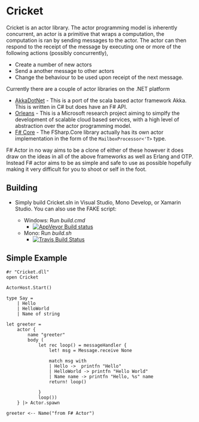 # Cricket

Cricket is an actor library. The actor programming model is inherently concurrent, an actor is a primitive that wraps a computation, the computation is ran by sending messages to the actor.
The actor can then respond to the receipt of the message by executing one or more of the following actions (possibly concurrently),

 * Create a number of new actors
 * Send a another message to other actors
 * Change the behaviour to be used upon receipt of the next message.

Currently there are a couple of actor libraries on the .NET platform
    
* [AkkaDotNet](https://github.com/akkadotnet/akka.net) - This is a port of the scala based actor framework Akka. This is written in C# but does have an F# API.
* [Orleans](http://research.microsoft.com/en-us/projects/orleans/) - This is a Microsoft research project aiming to simplfy the development of scalable cloud based services, with a high level of abstraction over the actor programming model.  
* [F# Core](http://msdn.microsoft.com/en-us/library/ee370357.aspx) - The FSharp.Core library actually has its own actor implementation in the form of the `MailboxProcessor<'T>` type. 

F# Actor in no way aims to be a clone of either of these however it does draw on the ideas in all of the above frameworks as well as Erlang and OTP. Instead F# actor aims to be as simple and safe to use as possible hopefully
making it very difficult for you to shoot or self in the foot.

## Building

- Simply build Cricket.sln in Visual Studio, Mono Develop, or Xamarin Studio. You can also use the FAKE script:

  * Windows: Run *build.cmd* 
    * [![AppVeyor Build status](https://ci.appveyor.com/api/projects/status/4adhvsdt0sktqo95/branch/master)](https://ci.appveyor.com/project/colinbull/fsharp-actor/branch/master)
  * Mono: Run *build.sh*
    * [![Travis Build Status](https://travis-ci.org/fsprojects/Cricket.svg?branch=master)](https://travis-ci.org/fsprojects/Cricket)

## Simple Example


	#r "Cricket.dll"
	open Cricket
	
	ActorHost.Start()
	
	type Say =
	    | Hello
	    | HelloWorld
	    | Name of string
	
	let greeter = 
	    actor {
	        name "greeter"
	        body (
	            let rec loop() = messageHandler {
	                let! msg = Message.receive None
	
	                match msg with
	                | Hello ->  printfn "Hello"
	                | HelloWorld -> printfn "Hello World"
	                | Name name -> printfn "Hello, %s" name
	                return! loop()
	
	            }
	            loop())
	    } |> Actor.spawn
	
	greeter <-- Name("from F# Actor") 
